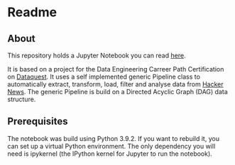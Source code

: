 # Readme

## About

This repository holds a Jupyter Notebook you can read [here](https://github.com/marcolindner-de/titanic-survival-prediction/blob/main/titanic-survival-prediction.ipynb).

It is based on a project for the Data Engineering Carreer Path Certification on [Dataquest](https://www.dataquest.io/path/data-engineering/). It uses a self implemented generic Pipeline class to automatically extract, transform, load, filter and analyse data from [Hacker News](https://news.ycombinator.com/). The generic Pipeline is build on a Directed Acyclic Graph (DAG) data structure.

## Prerequisites

The notebook was build using Python 3.9.2. If you want to rebuild it, you can set up a virtual Python environment. The only dependency you will need is ipykernel (the IPython kernel for Jupyter to run the notebook).
